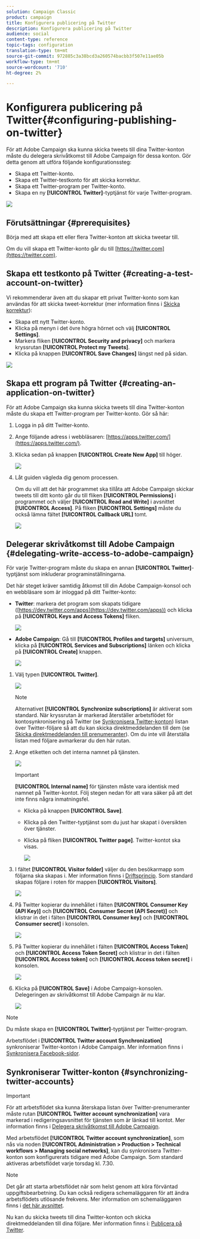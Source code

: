 ```yaml
---
solution: Campaign Classic
product: campaign
title: Konfigurera publicering på Twitter
description: Konfigurera publicering på Twitter
audience: social
content-type: reference
topic-tags: configuration
translation-type: tm+mt
source-git-commit: 972885c3a38bcd3a260574bacbb3f507e11ae05b
workflow-type: tm+mt
source-wordcount: '710'
ht-degree: 2%

---
```



# Konfigurera publicering på Twitter{#configuring-publishing-on-twitter}

För att Adobe Campaign ska kunna skicka tweets till dina Twitter-konton måste du delegera skrivåtkomst till Adobe Campaign för dessa konton. Gör detta genom att utföra följande konfigurationssteg:

* Skapa ett Twitter-konto.
* Skapa ett Twitter-testkonto för att skicka korrektur.
* Skapa ett Twitter-program per Twitter-konto.
* Skapa en ny **[!UICONTROL Twitter]**-typtjänst för varje Twitter-program.

![](assets/social_diagram_twitter_service.png)

## Förutsättningar {#prerequisites}

Börja med att skapa ett eller flera Twitter-konton att skicka tweetar till.

Om du vill skapa ett Twitter-konto går du till [https://twitter.com](https://twitter.com).

## Skapa ett testkonto på Twitter {#creating-a-test-account-on-twitter}

Vi rekommenderar även att du skapar ett privat Twitter-konto som kan användas för att skicka tweet-korrektur (mer information finns i [Skicka korrektur](../../social/using/publishing-on-twitter.md#sending-the-proof)):

* Skapa ett nytt Twitter-konto.
* Klicka på menyn i det övre högra hörnet och välj **[!UICONTROL Settings]**.
* Markera fliken **[!UICONTROL Security and privacy]** och markera kryssrutan **[!UICONTROL Protect my Tweets]**.
* Klicka på knappen **[!UICONTROL Save Changes]** längst ned på sidan.

![](assets/social_twitter_test_page.png)

## Skapa ett program på Twitter {#creating-an-application-on-twitter}

För att Adobe Campaign ska kunna skicka tweets till dina Twitter-konton måste du skapa ett Twitter-program per Twitter-konto. Gör så här:

1. Logga in på ditt Twitter-konto.
1. Ange följande adress i webbläsaren: [https://apps.twitter.com/](https://apps.twitter.com/).
1. Klicka sedan på knappen **[!UICONTROL Create New App]** till höger.

   ![](assets/social_create_twitter_app_001.png)

1. Låt guiden vägleda dig genom processen.

   Om du vill att det här programmet ska tillåta att Adobe Campaign skickar tweets till ditt konto går du till fliken **[!UICONTROL Permissions]** i programmet och väljer **[!UICONTROL Read and Write]** i avsnittet **[!UICONTROL Access]**. På fliken **[!UICONTROL Settings]** måste du också lämna fältet **[!UICONTROL Callback URL]** tomt.

   ![](assets/social_create_twitter_app_002.png)

## Delegerar skrivåtkomst till Adobe Campaign {#delegating-write-access-to-adobe-campaign}

För varje Twitter-program måste du skapa en annan **[!UICONTROL Twitter]**-typtjänst som inkluderar programinställningarna.

Det här steget kräver samtidig åtkomst till din Adobe Campaign-konsol och en webbläsare som är inloggad på ditt Twitter-konto:

* **Twitter**: markera det program som skapats tidigare ([https://dev.twitter.com/apps](https://dev.twitter.com/apps)) och klicka på  **[!UICONTROL Keys and Access Tokens]** fliken.

   ![](assets/social_twitter_service_002.png)

* **Adobe Campaign**: Gå till  **[!UICONTROL Profiles and targets]** universum, klicka på  **[!UICONTROL Services and Subscriptions]** länken och klicka på  **[!UICONTROL Create]** knappen.

   ![](assets/social_twitter_service_007.png)

1. Välj typen **[!UICONTROL Twitter]**.

   ![](assets/social_twitter_service_008.png)

   >[!NOTE]
   >
   >Alternativet **[!UICONTROL Synchronize subscriptions]** är aktiverat som standard. När kryssrutan är markerad återställer arbetsflödet för kontosynkronisering på Twitter (se [Synkronisera Twitter-konton](#synchronizing-twitter-accounts)) listan över Twitter-följare så att du kan skicka direktmeddelanden till dem (se [Skicka direktmeddelanden till prenumeranter](../../social/using/publishing-on-twitter.md#sending-direct-messages-to-subscribers)). Om du inte vill återställa listan med följare avmarkerar du den här rutan.

1. Ange etiketten och det interna namnet på tjänsten.

   ![](assets/social_twitter_service_009.png)

   >[!IMPORTANT]
   >
   >**[!UICONTROL Internal name]** för tjänsten måste vara identisk med namnet på Twitter-kontot. Följ stegen nedan för att vara säker på att det inte finns några inmatningsfel.

   * Klicka på knappen **[!UICONTROL Save]**.
   * Klicka på den Twitter-typtjänst som du just har skapat i översikten över tjänster.
   * Klicka på fliken **[!UICONTROL Twitter page]**.  Twitter-kontot ska visas.

      ![](assets/social_twitter_service_010.png)

1. I fältet **[!UICONTROL Visitor folder]** väljer du den besökarmapp som följarna ska skapas i. Mer information finns i [Driftsprincip](../../social/using/publishing-on-twitter.md#operating-principle). Som standard skapas följare i roten för mappen **[!UICONTROL Visitors]**.

   ![](assets/social_twitter_service_010_b.png)

1. På Twitter kopierar du innehållet i fälten **[!UICONTROL Consumer Key (API Key)]** och **[!UICONTROL Consumer Secret (API Secret)]** och klistrar in det i fälten **[!UICONTROL Consumer key]** och **[!UICONTROL Consumer secret]** i konsolen.

   ![](assets/social_twitter_service_012.png)

1. På Twitter kopierar du innehållet i fälten **[!UICONTROL Access Token]** och **[!UICONTROL Access Token Secret]** och klistrar in det i fälten **[!UICONTROL Access token]** och **[!UICONTROL Access token secret]** i konsolen.

   ![](assets/social_twitter_service_013.png)

1. Klicka på **[!UICONTROL Save]** i Adobe Campaign-konsolen. Delegeringen av skrivåtkomst till Adobe Campaign är nu klar.

   ![](assets/social_twitter_service_014.png)

>[!NOTE]
>
>Du måste skapa en **[!UICONTROL Twitter]**-typtjänst per Twitter-program.

Arbetsflödet i **[!UICONTROL Twitter account Synchronization]** synkroniserar Twitter-konton i Adobe Campaign. Mer information finns i [Synkronisera Facebook-sidor](../../social/using/publishing-on-facebook-walls.md#synchronizing-facebook-pages).

## Synkroniserar Twitter-konton {#synchronizing-twitter-accounts}

>[!IMPORTANT]
>
>För att arbetsflödet ska kunna återskapa listan över Twitter-prenumeranter måste rutan **[!UICONTROL Twitter account synchronization]** vara markerad i redigeringsavsnittet för tjänsten som är länkad till kontot. Mer information finns i [Delegera skrivåtkomst till Adobe Campaign](#delegating-write-access-to-adobe-campaign).

Med arbetsflödet **[!UICONTROL Twitter account synchronization]**, som nås via noden **[!UICONTROL Administration > Production > Technical workflows > Managing social networks]**, kan du synkronisera Twitter-konton som konfigurerats tidigare med Adobe Campaign. Som standard aktiveras arbetsflödet varje torsdag kl. 7.30.

>[!NOTE]
>
>Det går att starta arbetsflödet när som helst genom att köra förväntad uppgiftsbearbetning. Du kan också redigera schemaläggaren för att ändra arbetsflödets utlösande frekvens. Mer information om schemaläggaren finns i [det här avsnittet](../../workflow/using/scheduler.md).

Nu kan du skicka tweets till dina Twitter-konton och skicka direktmeddelanden till dina följare. Mer information finns i: [Publicera på Twitter](../../social/using/publishing-on-twitter.md).
